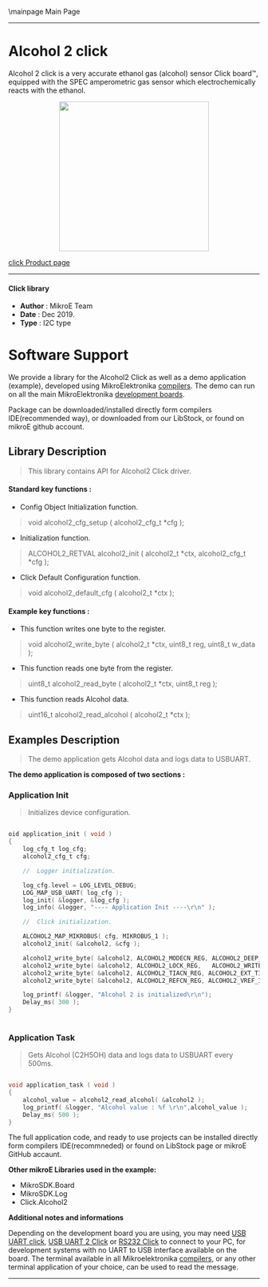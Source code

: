 \mainpage Main Page
 
 

---
# Alcohol 2 click

Alcohol 2 click is a very accurate ethanol gas (alcohol) sensor Click board™, equipped with the SPEC amperometric gas sensor which electrochemically reacts with the ethanol.

<p align="center">
  <img src="http://download.mikroe.com/images/click_for_ide/alcohol2_click.png" height=300px>
</p>

[click Product page](<https://www.mikroe.com/alcohol-2-click>)

---


#### Click library 

- **Author**        : MikroE Team
- **Date**          : Dec 2019.
- **Type**          : I2C type


# Software Support

We provide a library for the Alcohol2 Click 
as well as a demo application (example), developed using MikroElektronika 
[compilers](http://shop.mikroe.com/compilers). 
The demo can run on all the main MikroElektronika [development boards](http://shop.mikroe.com/development-boards).

Package can be downloaded/installed directly form compilers IDE(recommended way), or downloaded from our LibStock, or found on mikroE github account. 

## Library Description

> This library contains API for Alcohol2 Click driver.

#### Standard key functions :

- Config Object Initialization function.
> void alcohol2_cfg_setup ( alcohol2_cfg_t *cfg ); 
 
- Initialization function.
> ALCOHOL2_RETVAL alcohol2_init ( alcohol2_t *ctx, alcohol2_cfg_t *cfg );

- Click Default Configuration function.
> void alcohol2_default_cfg ( alcohol2_t *ctx );


#### Example key functions :

- This function writes one byte to the register.
> void alcohol2_write_byte ( alcohol2_t *ctx, uint8_t reg, uint8_t w_data );
 
- This function reads one byte from the register.
> uint8_t alcohol2_read_byte ( alcohol2_t *ctx, uint8_t reg );

- This function reads Alcohol data.
> uint16_t alcohol2_read_alcohol ( alcohol2_t *ctx );

## Examples Description

> The demo application gets Alcohol data and logs data to USBUART.

**The demo application is composed of two sections :**

### Application Init 

> Initializes device configuration.

```c

oid application_init ( void )
{
    log_cfg_t log_cfg;
    alcohol2_cfg_t cfg;

    //  Logger initialization.

    log_cfg.level = LOG_LEVEL_DEBUG;
    LOG_MAP_USB_UART( log_cfg );
    log_init( &logger, &log_cfg );
    log_info( &logger, "---- Application Init ----\r\n" );

    //  Click initialization.

    ALCOHOL2_MAP_MIKROBUS( cfg, MIKROBUS_1 );
    alcohol2_init( &alcohol2, &cfg );

    alcohol2_write_byte( &alcohol2, ALCOHOL2_MODECN_REG, ALCOHOL2_DEEP_SLEEP_MODE );
    alcohol2_write_byte( &alcohol2, ALCOHOL2_LOCK_REG,   ALCOHOL2_WRITE_MODE );
    alcohol2_write_byte( &alcohol2, ALCOHOL2_TIACN_REG, ALCOHOL2_EXT_TIA_RES | ALCOHOL2_100_OHM_LOAD_RES );
    alcohol2_write_byte( &alcohol2, ALCOHOL2_REFCN_REG, ALCOHOL2_VREF_INT | ALCOHOL2_50_PERCENTS_INT_ZERO | ALCOHOL2_BIAS_POL_NEGATIVE | ALCOHOL2_0_PERCENTS_BIAS );

    log_printf( &logger, "Alcohol 2 is initialized\r\n");
    Delay_ms( 300 );
}
  
```

### Application Task

> Gets Alcohol (C2H5OH) data and logs data to USBUART every 500ms. 

```c

void application_task ( void )
{
    alcohol_value = alcohol2_read_alcohol( &alcohol2 );
    log_printf( &logger, "Alcohol value : %f \r\n",alcohol_value );
    Delay_ms( 500 );
} 

```

The full application code, and ready to use projects can be  installed directly form compilers IDE(recommneded) or found on LibStock page or mikroE GitHub accaunt.

**Other mikroE Libraries used in the example:** 

- MikroSDK.Board
- MikroSDK.Log
- Click.Alcohol2

**Additional notes and informations**

Depending on the development board you are using, you may need 
[USB UART click](http://shop.mikroe.com/usb-uart-click), 
[USB UART 2 Click](http://shop.mikroe.com/usb-uart-2-click) or 
[RS232 Click](http://shop.mikroe.com/rs232-click) to connect to your PC, for 
development systems with no UART to USB interface available on the board. The 
terminal available in all Mikroelektronika 
[compilers](http://shop.mikroe.com/compilers), or any other terminal application 
of your choice, can be used to read the message.



---
